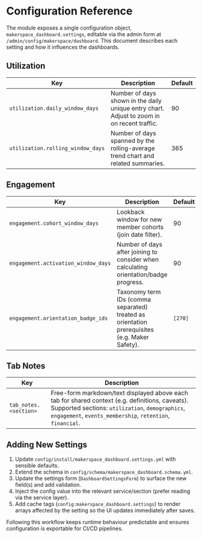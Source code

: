 # Configuration Reference

The module exposes a single configuration object, `makerspace_dashboard.settings`, editable via the admin form at `/admin/config/makerspace/dashboard`. This document describes each setting and how it influences the dashboards.

## Utilization
| Key | Description | Default |
|-----|-------------|---------|
| `utilization.daily_window_days` | Number of days shown in the daily unique entry chart. Adjust to zoom in on recent traffic. | 90 |
| `utilization.rolling_window_days` | Number of days spanned by the rolling-average trend chart and related summaries. | 365 |

## Engagement
| Key | Description | Default |
|-----|-------------|---------|
| `engagement.cohort_window_days` | Lookback window for new member cohorts (join date filter). | 90 |
| `engagement.activation_window_days` | Number of days after joining to consider when calculating orientation/badge progress. | 90 |
| `engagement.orientation_badge_ids` | Taxonomy term IDs (comma separated) treated as orientation prerequisites (e.g. Maker Safety). | `[270]` |

## Tab Notes
| Key | Description |
|-----|-------------|
| `tab_notes.<section>` | Free-form markdown/text displayed above each tab for shared context (e.g. definitions, caveats). Supported sections: `utilization`, `demographics`, `engagement`, `events_membership`, `retention`, `financial`. |

## Adding New Settings
1. Update `config/install/makerspace_dashboard.settings.yml` with sensible defaults.
2. Extend the schema in `config/schema/makerspace_dashboard.schema.yml`.
3. Update the settings form (`DashboardSettingsForm`) to surface the new field(s) and add validation.
4. Inject the config value into the relevant service/section (prefer reading via the service layer).
5. Add cache tags (`config:makerspace_dashboard.settings`) to render arrays affected by the setting so the UI updates immediately after saves.

Following this workflow keeps runtime behaviour predictable and ensures configuration is exportable for CI/CD pipelines.
